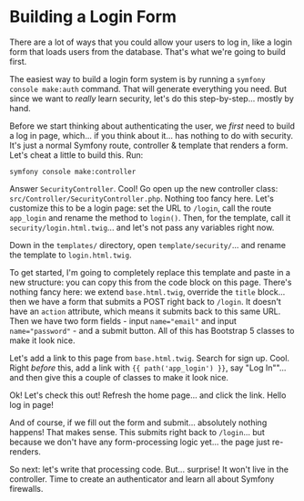 # Building a Login Form

There are a lot of ways that you could allow your users to log in, like a login form
that loads users from the database. That's what we're going to build first.

The easiest way to build a login form system is by running a
`symfony console make:auth` command. That will generate everything you need. But
since we want to *really* learn security, let's do this step-by-step... mostly by
hand.

Before we start thinking about authenticating the user, we *first* need to build
a log in page, which... if you think about it... has nothing to do with security.
It's just a normal Symfony route, controller & template that renders a form. Let's
cheat a little to build this. Run:

```terminal
symfony console make:controller
```

Answer `SecurityController`. Cool! Go open up the new controller class:
`src/Controller/SecurityController.php`. Nothing too fancy here. Let's customize
this to be a login page: set the URL to `/login`, call the route `app_login` and
rename the method to `login()`. Then, for the template, call it
`security/login.html.twig`... and let's not pass any variables right now.

Down in the `templates/` directory, open `template/security/`... and rename the
template to `login.html.twig`.

To get started, I'm going to completely replace this template and paste in
a new structure: you can copy this from the code block on this page. There's nothing
fancy here: we extend `base.html.twig`, override the `title` block... then we have
a form that submits a POST right back to `/login`. It doesn't have an `action`
attribute, which means it submits back to this same URL. Then we have two form
fields - input `name="email"` and input `name="password"` - and a submit button.
All of this has Bootstrap 5 classes to make it look nice.

Let's add a link to this page from `base.html.twig`. Search for sign up. Cool.
Right *before* this, add a link with `{{ path('app_login') }}`, say "Log In""...
and then give this a couple of classes to make it look nice.

Ok! Let's check this out! Refresh the home page... and click the link. Hello log
in page!

And of course, if we fill out the form and submit... absolutely nothing happens!
That makes sense. This submits right back to `/login`... but because we don't have
any form-processing logic yet... the page just re-renders.

So next: let's write that processing code. But... surprise! It won't live in the
controller. Time to create an authenticator and learn all about Symfony firewalls.
